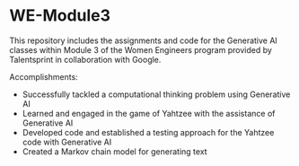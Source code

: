 # WE-Module3
This repository includes the assignments and code for the Generative AI classes within Module 3 of the Women Engineers program provided by Talentsprint in collaboration with Google.

Accomplishments:
- Successfully tackled a computational thinking problem using Generative AI
- Learned and engaged in the game of Yahtzee with the assistance of Generative AI
- Developed code and established a testing approach for the Yahtzee code with Generative AI
- Created a Markov chain model for generating text
